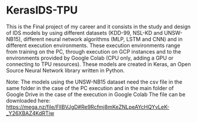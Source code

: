 # KerasIDS-TPU
This is the Final project of my career and it consists in the study and design of IDS models by using different datasets (KDD-99, NSL-KD and UNSW-NB15), different neural network algorithms (MLP, LSTM and CNN) and in different execution environments. These execution environments range from training on the PC, through execution on GCP instances and to the environments provided by Google Colab (CPU only, adding a GPU or connecting to TPU resources).
These models are created in Keras, an Open Source Neural Network library written in Python.

Note: The models using the UNSW-NB15 dataset need the csv file in the same folder in the case of the PC execution and in the main folder of Google Drive in the case of the execution in Google Colab
The file can be downloaded here: https://mega.nz/file/FllBVJgD#Re9Rcfmj8mKeZNLpeAYcHQYvLeK-_Y26XBAZ4KdRTiw
